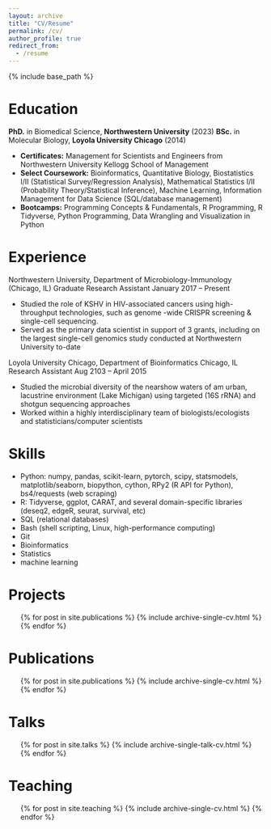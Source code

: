```yaml
---
layout: archive
title: "CV/Resume"
permalink: /cv/
author_profile: true
redirect_from:
  - /resume
---
```


{% include base_path %}




Education
======
**PhD.** in Biomedical Science, **Northwestern University** (2023)
**BSc.** in Molecular Biology, **Loyola University Chicago** (2014)
* **Certificates:** Management for Scientists and Engineers from Northwestern University Kellogg School of Management
* **Select Coursework:** Bioinformatics, Quantitative Biology, Biostatistics I/II (Statistical Survey/Regression Analysis), Mathematical Statistics I/II (Probability Theory/Statistical Inference), Machine Learning, Information Management for Data Science (SQL/database management)
* **Bootcamps:** Programming Concepts & Fundamentals, R Programming, R Tidyverse, Python Programming, Data Wrangling and Visualization in Python

Experience
======
Northwestern University, Department of Microbiology-Immunology              (Chicago, IL)
Graduate Research Assistant              January 2017 – Present
* Studied the role of KSHV in HIV-associated cancers using high-throughput technologies, such as genome -wide CRISPR screening & single-cell sequencing.
* Served as the primary data scientist in support of 3 grants, including on the largest single-cell genomics study conducted at Northwestern University to-date

Loyola University Chicago, Department of Bioinformatics              Chicago, IL
Research Assistant              Aug 2103 – April 2015
* Studied the microbial diversity of the nearshow waters of am urban, lacustrine environment (Lake Michigan) using targeted (16S rRNA) and shotgun sequencing approaches
* Worked within a highly interdisciplinary team of biologists/ecologists and statisticians/computer scientists
  
Skills
======
* Python: numpy, pandas, scikit-learn, pytorch, scipy, statsmodels, matplotlib/seaborn, biopython, cython, RPy2 (R API for Python), bs4/requests (web scraping)
* R: Tidyverse, ggplot, CARAT, and several domain-specific libraries (deseq2, edgeR, seurat, survival, etc)
* SQL (relational databases)
* Bash (shell scripting, Linux, high-performance computing)
* Git
* Bioinformatics
* Statistics
* machine learning

Projects
======
  <ul>{% for post in site.publications %}
    {% include archive-single-cv.html %}
  {% endfor %}</ul>

Publications
======
  <ul>{% for post in site.publications %}
    {% include archive-single-cv.html %}
  {% endfor %}</ul>
  
Talks
======
  <ul>{% for post in site.talks %}
    {% include archive-single-talk-cv.html %}
  {% endfor %}</ul>
  
Teaching
======
  <ul>{% for post in site.teaching %}
    {% include archive-single-cv.html %}
  {% endfor %}</ul>
